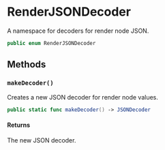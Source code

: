 # RenderJSONDecoder

A namespace for decoders for render node JSON.

``` swift
public enum RenderJSONDecoder 
```

## Methods

### `makeDecoder()`

Creates a new JSON decoder for render node values.

``` swift
public static func makeDecoder() -> JSONDecoder 
```

#### Returns

The new JSON decoder.

